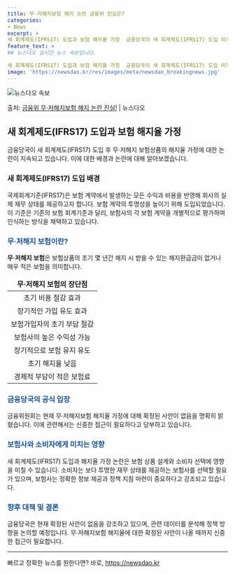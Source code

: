 ```yaml
---
title: 무·저해지보험 해지 논란 금융위 진실은?
categories:
- News
excerpt: >
새 회계제도(IFRS17) 도입과 보험 해지율 가정  금융당국이 새 회계제도(IFRS17) 도입 이후 무·저…
feature_text: >
## 뉴스다오 실시간 뉴스 속보입니다.

새 회계제도(IFRS17) 도입과 보험 해지율 가정  금융당국이 새 회계제도(IFRS17) 도입 이후 무·저…
image: 'https://newsdao.kr/res/images/meta/newsdao_breakingnews.jpg'
---
```


![뉴스다오 속보](https://newsdao.kr/res/images/meta/newsdao_breakingnews.jpg)

<p>출처: <a href="https://newsdao.kr/4628" rel="dofollow">금융위 무·저해지보험 해지 논란 진실!</a> | 뉴스다오</p>

<h2 data-ke-size="size26">새 회계제도(IFRS17) 도입과 보험 해지율 가정</h2>
<p data-ke-size="size16">금융당국이 새 회계제도(IFRS17) 도입 후 무·저해지 보험상품의 해지율 가정에 대한 논란이 지속되고 있습니다. 이에 대한 배경과 논란에 대해 알아보겠습니다.</p>

<h3>새 회계제도(IFRS17) 도입 배경</h3>
<p data-ke-size="size16">국제회계기준(IFRS17)은 보험 계약에서 발생하는 모든 수익과 비용을 반영해 회사의 실제 재무 상태를 제공하고자 합니다. 보험 계약의 투명성을 높이기 위해 도입되었습니다. 이 기준은 기존의 보험 회계기준과 달리, 보험사의 각 보험 계약을 개별적으로 평가하여 인식하는 방식을 채택하고 있습니다.</p>

<h3><b><span style="color: #1a5490;">무·저해지 보험이란?</span></b></h3>
<p data-ke-size="size16"><b>무·저해지 보험</b>은 보험상품의 초기 몇 년간 해지 시 받을 수 있는 해지환급금이 없거나 매우 적은 보험을 의미합니다.</p>

<table>
<thead>
<tr>
<td style="text-align: center; height: 17px;"><b>무·저해지 보험의 장단점</b></td>
</tr>
</thead>
<tbody>
<tr>
<td style="text-align: center; height: 17px;">초기 비용 절감 효과</td>
</tr>
<tr>
<td style="text-align: center; height: 17px;">장기적인 가입 유도 효과</td>
</tr>
<tr>
<td style="text-align: center; height: 17px;">보험가입자의 초기 부담 절감</td>
</tr>
<tr>
<td style="text-align: center; height: 17px;">보험사의 높은 수익성 가능</td>
</tr>
<tr>
<td style="text-align: center; height: 17px;">장기적으로 보험 유지 유도</td>
</tr>
<tr>
<td style="text-align: center; height: 17px;">초기 해지율 낮음</td>
</tr>
<tr>
<td style="text-align: center; height: 17px;">경제적 부담이 적은 보험료</td>
</tr>
</tbody>
</table>

<h3><b><span style="color: #1a5490;">금융당국의 공식 입장</span></b></h3>
<p data-ke-size="size16">금융위원회는 현재 무·저해지보험 해지율 가정에 대해 확정된 사안이 없음을 명확히 밝혔습니다. 이에 관련해서는 신중한 접근이 필요하다고 당부하고 있습니다.</p>

<h3><b><span style="color: #1a5490;">보험사와 소비자에게 미치는 영향</span></b></h3>
<p data-ke-size="size16">새 회계제도(IFRS17) 도입과 해지율 가정 논란은 보험 상품 설계와 소비자 선택에 영향을 미칠 수 있습니다. 소비자는 보다 투명한 재무 상태를 제공하는 보험사를 선택할 필요가 있으며, 보험사는 정확한 정보 제공과 정책 지침 마련이 중요하다고 강조되고 있습니다.</p>

<h3><b><span style="color: #1a5490;">향후 대책 및 결론</span></b></h3>
<p data-ke-size="size16">금융당국은 현재 확정된 사안이 없음을 강조하고 있으며, 관련 데이터를 분석해 정책 방향을 논의할 예정입니다. 무·저해지보험 해지율에 대한 확정된 사안이 나올 때까지 신중한 접근이 필요합니다.</p>
<hr>
<p data-ke-size="size16"></p> 

빠르고 정확한 뉴스를 원한다면? 바로, <a href="https://newsdao.kr" rel="dofollow">https://newsdao.kr</a>


    
